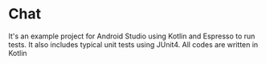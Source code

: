 # Chat 
It's an example project for Android Studio using Kotlin and Espresso to run tests. It also includes typical unit tests using JUnit4. All codes are written in Kotlin
